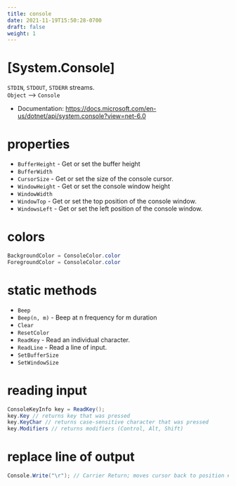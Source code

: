 ```yaml
---
title: console
date: 2021-11-19T15:50:28-0700
draft: false
weight: 1
---
```


# [System.Console]
`STDIN`, `STDOUT`, `STDERR` streams.  
`Object` –> `Console`
- Documentation: https://docs.microsoft.com/en-us/dotnet/api/system.console?view=net-6.0

# properties
- `BufferHeight` - Get or set the buffer height
- `BufferWidth`
- `CursorSize` - Get or set the size of the console cursor.
- `WindowHeight` - Get or set the console window height
- `WindowWidth`
- `WindowTop` - Get or set the top position of the console window.
- `WindowsLeft` - Get or set the left position of the console window.

# colors
```cs
BackgroundColor = ConsoleColor.color
ForegroundColor = ConsoleColor.color
```

# static methods
- `Beep`
- `Beep(n, m)` - Beep at n frequency for m duration
- `Clear`
- `ResetColor`
- `ReadKey` - Read an individual character.
- `ReadLine` - Read a line of input.
- `SetBufferSize`
- `SetWindowSize`

# reading input
```cs
ConsoleKeyInfo key = ReadKey();
key.Key // returns key that was pressed
key.KeyChar // returns case-sensitive character that was pressed
key.Modifiers // returns modifiers (Control, Alt, Shift)
```

# replace line of output
```cs
Console.Write("\r"); // Carrier Return; moves cursor back to position #1 on current line
```
